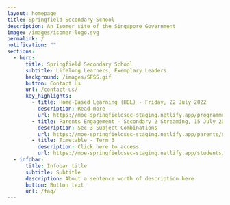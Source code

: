 ```yaml
---
layout: homepage
title: Springfield Secondary School
description: An Isomer site of the Singapore Government
image: /images/isomer-logo.svg
permalink: /
notification: ""
sections:
  - hero:
      title: Springfield Secondary School
      subtitle: Lifelong Learners, Exemplary Leaders
      background: /images/SFSS.gif
      button: Contact Us
      url: /contact-us/
      key_highlights:
        - title: Home-Based Learning (HBL) - Friday, 22 July 2022
          description: Read more
          url: https://moe-springfieldsec-staging.netlify.app/programmes/home-based-learning
        - title: Parents Engagement - Secondary 2 Streaming, 15 July 2022
          description: Sec 3 Subject Combinations
          url: https://moe-springfieldsec-staging.netlify.app/parents/secondary-2/secondary-2-streaming-2022
        - title: Timetable - Term 3
          description: Click here to access
          url: https://moe-springfieldsec-staging.netlify.app/students/class-timetable-2022
  - infobar:
      title: Infobar title
      subtitle: Subtitle
      description: About a sentence worth of description here
      button: Button text
      url: /faq/
---
```

